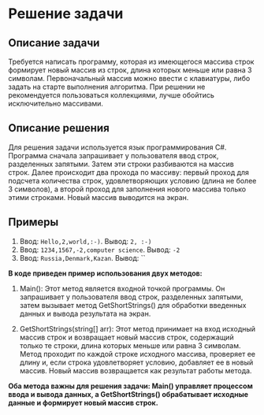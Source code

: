 # Решение задачи

## Описание задачи
Требуется написать программу, которая из имеющегося массива строк формирует новый массив из строк, длина которых меньше или равна 3 символам. Первоначальный массив можно ввести с клавиатуры, либо задать на старте выполнения алгоритма. При решении не рекомендуется пользоваться коллекциями, лучше обойтись исключительно массивами.

## Описание решения
Для решения задачи используется язык программирования C#. Программа сначала запрашивает у пользователя ввод строк, разделенных запятыми. Затем эти строки разбиваются на массив строк. Далее происходит два прохода по массиву: первый проход для подсчета количества строк, удовлетворяющих условию (длина не более 3 символов), а второй проход для заполнения нового массива только этими строками. Новый массив выводится на экран.

## Примеры
1. Ввод: `Hello,2,world,:-)`. Вывод: `2, :-)`
2. Ввод: `1234,1567,-2,computer science`. Вывод: `-2`
3. Ввод: `Russia,Denmark,Kazan`. Вывод: ``


**В коде приведен пример использования двух методов:**

1) Main(): Этот метод является входной точкой программы. Он запрашивает у пользователя ввод строк, разделенных запятыми, затем вызывает метод GetShortStrings() для обработки введенных данных и вывода результата на экран.

2) GetShortStrings(string[] arr): Этот метод принимает на вход исходный массив строк и возвращает новый массив строк, содержащий только те строки, длина которых меньше или равна 3 символам. Метод проходит по каждой строке исходного массива, проверяет ее длину и, если строка удовлетворяет условию, добавляет ее в новый массив. Новый массив возвращается как результат работы метода.

**Оба метода важны для решения задачи: Main() управляет процессом ввода и вывода данных, а GetShortStrings() обрабатывает исходные данные и формирует новый массив строк.**
